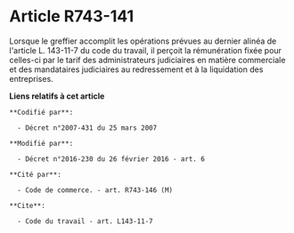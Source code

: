 # Article R743-141

Lorsque le greffier accomplit les opérations prévues au dernier alinéa de l'article L. 143-11-7 du code du travail, il
perçoit la rémunération fixée pour celles-ci par le tarif des administrateurs judiciaires en matière commerciale et des
mandataires judiciaires au redressement et à la liquidation des entreprises.

**Liens relatifs à cet article**

	**Codifié par**:

	  - Décret n°2007-431 du 25 mars 2007

	**Modifié par**:

	  - Décret n°2016-230 du 26 février 2016 - art. 6

	**Cité par**:

	  - Code de commerce. - art. R743-146 (M)

	**Cite**:

	  - Code du travail - art. L143-11-7
